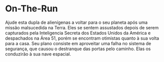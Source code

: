 # On-The-Run
Ajude esta dupla de alienígenas a voltar para o seu planeta após uma missão malsucedida na Terra. Eles se sentem assustados depois de serem capturados pela Inteligencia Secreta dos Estados Unidos da América e despachados na Área 51, porém se encontram otimistas quanto à sua volta para a casa. Seu plano consiste em aproveitar uma falha no sistema de segurança, que causou o destranque das portas pelo caminho. Elas os conduzirão à sua nave espacial. 
